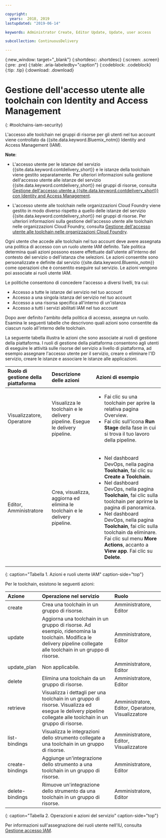 ```yaml
---

copyright:
  years:  2018, 2019
lastupdated: "2019-06-14"

keywords: Administrator Create, Editor Update, Update, user access

subcollection: ContinuousDelivery

---
```


{:new_window: target="_blank"}
{:shortdesc: .shortdesc}
{:screen: .screen}
{:pre: .pre}
{:table: .aria-labeledby="caption"}
{:codeblock: .codeblock}
{:tip: .tip}
{:download: .download}


# Gestione dell'accesso utente alle toolchain con Identity and Access Management
{: #toolchains-iam-security}

L'accesso alle toolchain nei gruppi di risorse per gli utenti nel tuo account viene controllato da {{site.data.keyword.Bluemix_notm}} Identity and Access Management (IAM). 

**Note**: 

* L'accesso utente per le istanze del servizio {{site.data.keyword.contdelivery_short}} e le istanze della toolchain viene gestito separatamente. Per ulteriori informazioni sulla gestione dell'accesso utente alle istanze del servizio {{site.data.keyword.contdelivery_short}} nei gruppi di risorse, consulta [Gestione dell'accesso utente a {{site.data.keyword.contdelivery_short}} con Identity and Access Management](/docs/services/ContinuousDelivery?topic=ContinuousDelivery-cd-iam-security).

* L'accesso utente alle toolchain nelle organizzazioni Cloud Foundry viene gestito in modo diverso rispetto a quello delle istanze del servizio {{site.data.keyword.contdelivery_short}} nei gruppi di risorse. Per ulteriori informazioni sulla gestione dell'accesso utente alle toolchain nelle organizzazioni Cloud Foundry, consulta [Gestione dell'accesso utente alle toolchain nelle organizzazioni Cloud Foundry](/docs/services/ContinuousDelivery?topic=ContinuousDelivery-toolchains-using#managing_access_orgs).

Ogni utente che accede alle toolchain nel tuo account deve avere assegnata una politica di accesso con un ruolo utente IAM definito. Tale politica determina quali azioni possono essere effettuate dall'utente all'interno del contesto del servizio o dell'istanza che selezioni. Le azioni consentite sono personalizzate e definite dal servizio {{site.data.keyword.Bluemix_notm}} come operazioni che è consentito eseguire sul servizio. Le azioni vengono poi associate ai ruoli utente IAM.

Le politiche consentono di concedere l'accesso a diversi livelli, tra cui: 

* Accesso a tutte le istanze del servizio nel tuo account
* Accesso a una singola istanza del servizio nel tuo account
* Accesso a una risorsa specifica all'interno di un'istanza
* Accesso a tutti i servizi abilitati IAM nel tuo account

Dopo aver definito l'ambito della politica di accesso, assegna un ruolo. Esamina le seguenti tabelle che descrivono quali azioni sono consentite da ciascun ruolo all'interno delle toolchain.

La seguente tabella illustra le azioni che sono associate ai ruoli di gestione della piattaforma. I ruoli di gestione della piattaforma consentono agli utenti di eseguire le attività sulle risorse del servizio a livello di piattaforma, ad esempio assegnare l'accesso utente per il servizio, creare o eliminare l'ID servizio, creare le istanze e associare le istanze alle applicazioni.

| Ruolo di gestione della piattaforma | Descrizione delle azioni | Azioni di esempio|
|:-----------------|:-----------------|:-----------------|
| Visualizzatore, Operatore | Visualizza le toolchain e le delivery pipeline. Esegue le delivery pipeline. | <ul><li>Fai clic su una toolchain per aprire la relativa pagina Overview.</li><li>Fai clic sull'icona **Run Stage** della fase in cui si trova il tuo lavoro della pipeline.</li></ul> |
| Editor, Amministratore | Crea, visualizza, aggiorna ed elimina le toolchain e le delivery pipeline. |<ul><li>Nel dashboard DevOps, nella pagina **Toolchain**, fai clic su **Create a Toolchain**.</li><li>Nel dashboard DevOps, nella pagina **Toolchain**, fai clic sulla toolchain per aprirne la pagina di panoramica.</li><li>Nel dashboard DevOps, nella pagina **Toolchain**, fai clic sulla toolchain da eliminare. Fai clic sul menu **More Actions**, accanto a **View app**. Fai clic su **Delete**.</li></ul> |
{: caption="Tabella 1. Azioni e ruoli utente IAM" caption-side="top"}

 Per le toolchain, esistono le seguenti azioni:

| Azione | Operazione nel servizio | Ruolo
|:-----------------|:-----------------|:--------------|
| create | Crea una toolchain in un gruppo di risorse. | Amministratore, Editor |
| update | Aggiorna una toolchain in un gruppo di risorse. Ad esempio, ridenomina la toolchain. Modifica le delivery pipeline collegate alle toolchain in un gruppo di risorse. | Amministratore, Editor |
| update_plan | Non applicabile. | Amministratore, Editor |
| delete | Elimina una toolchain da un gruppo di risorse. | Amministratore, Editor |
| retrieve | Visualizza i dettagli per una toolchain in un gruppo di risorse. Visualizza ed esegue le delivery pipeline collegate alle toolchain in un gruppo di risorse. | Amministratore, Editor, Operatore, Visualizzatore |
| list-bindings | Visualizza le integrazioni dello strumento collegate a una toolchain in un gruppo di risorse. | Amministratore, Editor, Visualizzatore |
| create-bindings | Aggiunge un'integrazione dello strumento a una toolchain in un gruppo di risorse. | Amministratore, Editor |
| delete-bindings | Rimuove un'integrazione dello strumento da una toolchain in un gruppo di risorse. | Amministratore, Editor |
{: caption="Tabella 2. Operazioni e azioni del servizio" caption-side="top"}

Per informazioni sull'assegnazione dei ruoli utente nell'IU, consulta [Gestione accesso IAM](/docs/iam?topic=iam-iammanidaccser).
